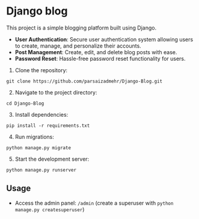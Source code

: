 # Django blog

This project is a simple blogging platform built using Django.

- **User Authentication**: Secure user authentication system allowing users to create, manage, and personalize their accounts.
- **Post Management**: Create, edit, and delete blog posts with ease.
- **Password Reset**: Hassle-free password reset functionality for users.

1. Clone the repository:
```
git clone https://github.com/parsaizadmehr/Django-Blog.git
```

2. Navigate to the project directory:
```
cd Django-Blog
```

3. Install dependencies:
```
pip install -r requirements.txt
```

4. Run migrations:
```
python manage.py migrate
```

5. Start the development server:
```
python manage.py runserver
```



## Usage
- Access the admin panel: `/admin` (create a superuser with `python manage.py createsuperuser`)

